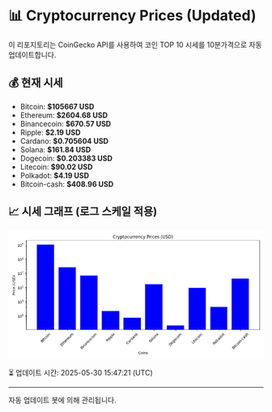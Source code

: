 
# 📊 Cryptocurrency Prices (Updated)

이 리포지토리는 CoinGecko API를 사용하여 코인 TOP 10 시세를 10분가격으로 자동 업데이트합니다.

## 💰 현재 시세
- Bitcoin: **$105667 USD**
- Ethereum: **$2604.68 USD**
- Binancecoin: **$670.57 USD**
- Ripple: **$2.19 USD**
- Cardano: **$0.705604 USD**
- Solana: **$161.84 USD**
- Dogecoin: **$0.203383 USD**
- Litecoin: **$90.02 USD**
- Polkadot: **$4.19 USD**
- Bitcoin-cash: **$408.96 USD**

## 📈 시세 그래프 (로그 스케일 적용)
![Crypto Prices](crypto_prices.png)

⏳ 업데이트 시간: 2025-05-30 15:47:21 (UTC)

---
자동 업데이트 봇에 의해 관리됩니다.
